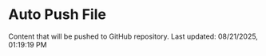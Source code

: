 # Auto Push File

Content that will be pushed to GitHub repository.
Last updated: 08/21/2025, 01:19:19 PM